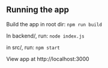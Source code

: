 ## Running the app

Build the app in root dir:
`npm run build`

In backend/, run: 
`node index.js`

in src/, run:
`npm start`

View app at http://localhost:3000
